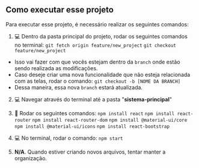 ## Como executar esse projeto
Para executar esse projeto, é necessário realizar os seguintes comandos:
 
 1. 💻 Dentro da pasta principal do projeto, rodar os seguintes comandos no terminal:
 		`git fetch origin feature/new_project`
		`git checkout feature/new_project`
   - Isso vai fazer com que vocês estejam dentro da `branch` onde estão sendo realizada as modificações.
   - Caso deseje criar uma nova funcionalidade que não esteja relacionada com as telas, rodar o comando:
   		`git checkout -b [NOME DA BRANCH]`
   - Dessa maneira, essa nova `branch` estará atualizada.
 
 2. 💻 Navegar através do terminal até a pasta "**sistema-principal**"
 
 3. 🚀 Rodar os seguintes comandos: 
		 `npm install react`
		 `npm install react-router`
		 `npm install react-router-dom`
		 `npm install @material-ui/core`
		 `npm install @material-ui/icons`
		 `npm install react-bootstrap`

 4. 💻 No terminal, rodar o comando: `npm start`

 5. **N/A**. Quando estiver criando novos arquivos, tentar manter a organização.
